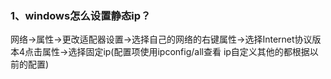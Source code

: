 ### 1、windows怎么设置静态ip？
  网络->属性->更改适配器设置->选择自己的网络的右键属性->选择Internet协议版本4点击属性->选择固定ip(配置项使用ipconfig/all查看 ip自定义其他的都根据以前的配置)
